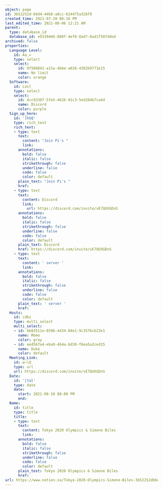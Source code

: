 ```yaml
---
object: page
id: 3b52252d-b6d4-44b8-a8cc-624475a328f9
created_time: 2021-07-20 08:16 PM
last_edited_time: 2021-08-06 12:21 AM
parent:
  type: database_id
  database_id: e9339446-880f-4ef0-8ad7-8ad1f507dded
archived: false
properties:
  Language Level:
    id: Aa_=
    type: select
    select:
      id: 9f580841-a15a-4b6e-a028-4382b9771e15
      name: No limit
      color: orange
  Software:
    id: Lov[
    type: select
    select:
      id: 4cc93307-5fe5-4626-91c3-5ed284b7ca4d
      name: Discord
      color: purple
  Sign_up_here:
    id: ']hGQ'
    type: rich_text
    rich_text:
    - type: text
      text:
        content: "Join Pi's "
        link: 
      annotations:
        bold: false
        italic: false
        strikethrough: false
        underline: false
        code: false
        color: default
      plain_text: "Join Pi's "
      href: 
    - type: text
      text:
        content: Discord
        link:
          url: https://discord.com/invite/vE7QUXGDnS
      annotations:
        bold: false
        italic: false
        strikethrough: false
        underline: false
        code: false
        color: default
      plain_text: Discord
      href: https://discord.com/invite/vE7QUXGDnS
    - type: text
      text:
        content: ' server '
        link: 
      annotations:
        bold: false
        italic: false
        strikethrough: false
        underline: false
        code: false
        color: default
      plain_text: ' server '
      href: 
  Hosts:
    id: cdbz
    type: multi_select
    multi_select:
    - id: bb83511e-859b-4434-84e1-9c3576cb23e1
      name: Momo
      color: gray
    - id: eed567a4-eba9-4b4a-bd30-f8ea5a2ced15
      name: Duke
      color: default
  Meeting_Link:
    id: w~\Q
    type: url
    url: https://discord.com/invite/vE7QUXGDnS
  Date:
    id: '|tal'
    type: date
    date:
      start: 2021-08-10 08:00 PM
      end: 
  Name:
    id: title
    type: title
    title:
    - type: text
      text:
        content: Tokyo 2020 Olympics & Simone Biles
        link: 
      annotations:
        bold: false
        italic: false
        strikethrough: false
        underline: false
        code: false
        color: default
      plain_text: Tokyo 2020 Olympics & Simone Biles
      href: 
url: https://www.notion.so/Tokyo-2020-Olympics-Simone-Biles-3b52252db6d444b8a8cc624475a328f9
---
```



